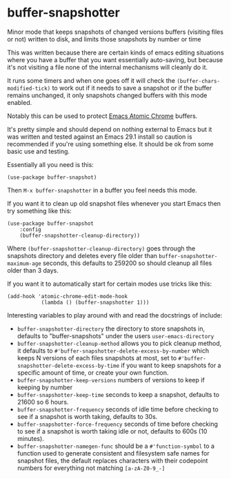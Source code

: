 # buffer-snapshotter
Minor mode that keeps snapshots of changed versions buffers (visiting files or not) written to disk, and limits those snapshots by number or time

This was written because there are certain kinds of emacs editing situations where you have a buffer that you want essentially auto-saving, but because it's not visiting a file none of the internal mechanisms will cleanly do it.

It runs some timers and when one goes off it will check the `(buffer-chars-modified-tick)` to work out if it needs to save a snapshot or if the buffer remains unchanged, it only snapshots changed buffers with this mode enabled.

Notably this can be used to protect [Emacs Atomic Chrome](https://github.com/alpha22jp/atomic-chrome) buffers.

It's pretty simple and should depend on nothing external to Emacs but it was written and tested against an Emacs 29.1 install so caution is recommended if you're using something else.  It should be ok from some basic use and testing.

Essentially all you need is this:

    (use-package buffer-snapshot)

Then `M-x buffer-snapshotter` in a buffer you feel needs this mode.

If you want it to clean up old snapshot files whenever you start Emacs then
try something like this:

    (use-package buffer-snapshot
        :config
        (buffer-snapshotter-cleanup-directory))

Where `(buffer-snapshotter-cleanup-directory)` goes through the snapshots directory and deletes every file older than `buffer-snapshotter-maximum-age` seconds, this defaults to 259200 so should cleanup all files older than 3 days.

If you want it to automatically start for certain modes use tricks
like this:

    (add-hook 'atomic-chrome-edit-mode-hook
               (lambda () (buffer-snapshotter 1)))

Interesting variables to play around with and read the docstrings of include:

* `buffer-snapshotter-directory` the directory to store snapshots in, defaults to "buffer-snapshots" under the users `user-emacs-directory`
* `buffer-snapshotter-cleanup-method` allows you to pick cleanup method, it defaults to `#'buffer-snapshotter-delete-excess-by-number` which keeps N versions of each files snapshots at most, set to `#'buffer-snapshotter-delete-excess-by-time` if you want to keep snapshots for a specific amount of time, or create your own function.
* `buffer-snapshotter-keep-versions` numbers of versions to keep if keeping by number
* `buffer-snapshotter-keep-time` seconds to keep a snapshot, defaults to 21600 so 6 hours.
* `buffer-snapshotter-frequency` seconds of idle time before checking to see if a snapshot is worth taking, defaults to 30s.
* `buffer-snapshotter-force-frequency` seconds of time before checking to see if a snapshot is worth taking idle or not, defaults to 600s (10 minutes).
* `buffer-snapshotter-namegen-func` should be a `#'function-symbol` to a function used to generate consistent and filesystem safe names for snapshot files, the default replaces characters with their codepoint numbers for everything not matching `[a-zA-Z0-9_-]`
